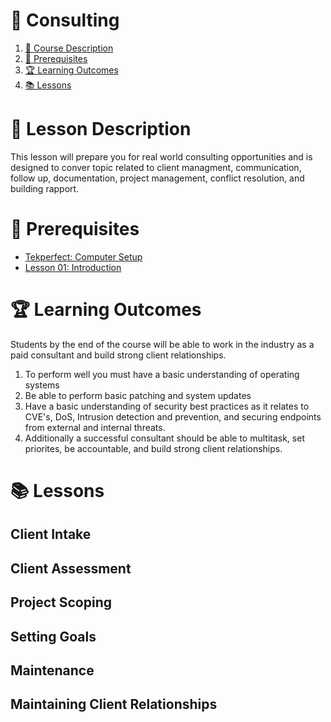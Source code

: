 # **💾 Consulting**

1. [📝 Course Description](#📝-course-description)
2. [🎯 Prerequisites](#🎯-prerequisites)
3. [🏆 Learning Outcomes](#🏆-learning-outcomes)
4. [📚 Lessons](#📚-lessons)


# 📝 Lesson Description

This lesson will prepare you for real world consulting opportunities and is designed to conver topic related to client managment, communication, follow up, documentation, project management, conflict resolution, and building rapport.

# 🎯 Prerequisites

* [Tekperfect: Computer Setup](/lessons/computer-setup.md)
* [Lesson 01: Introduction](/courses/01-Introduction/home.md)

# 🏆 Learning Outcomes

Students by the end of the course will be able to work in the industry as a paid consultant and build strong client relationships.

1. To perform well you must have a basic understanding of operating systems
2. Be able to perform basic patching and system updates
3. Have a basic understanding of security best practices as it relates to CVE's, DoS, Intrusion detection and prevention, and securing endpoints from external and internal threats. 
4. Additionally a successful consultant should be able to multitask, set priorites, be accountable, and build strong client relationships. 

# 📚 Lessons

## Client Intake


## Client Assessment


## Project Scoping


## Setting Goals


## Maintenance


## Maintaining Client Relationships
